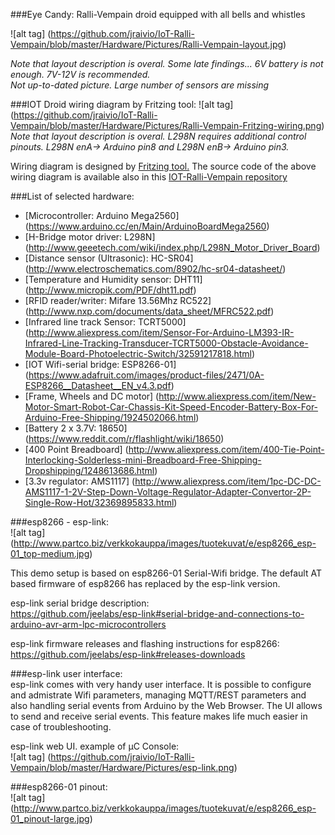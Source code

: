 ###Eye Candy: Ralli-Vempain droid equipped with all bells and whistles

![alt tag] (https://github.com/jraivio/IoT-Ralli-Vempain/blob/master/Hardware/Pictures/Ralli-Vempain-layout.jpg)

_Note that layout description is overal. Some late findings... 6V battery is not enough. 7V-12V is recommended._    
_Not up-to-dated picture. Large number of sensors are missing_     

###IOT Droid wiring diagram by Fritzing tool:
![alt tag] (https://github.com/jraivio/IoT-Ralli-Vempain/blob/master/Hardware/Pictures/Ralli-Vempain-Fritzing-wiring.png)
_Note that layout description is overal. L298N requires additional control pinouts. L298N enA-> Arduino pin8 and L298N enB-> Arduino pin3._    


Wiring diagram is designed by [Fritzing tool.](http://fritzing.org/home/) The source code of the above wiring diagram is available also in this [IOT-Ralli-Vempain repository](https://github.com/jraivio/IoT-Ralli-Vempain/blob/master/Hardware/Rally_Droid2.fzz)

###List of selected hardware:
- [Microcontroller: Arduino Mega2560] (https://www.arduino.cc/en/Main/ArduinoBoardMega2560)
- [H-Bridge motor driver: L298N] (http://www.geeetech.com/wiki/index.php/L298N_Motor_Driver_Board)
- [Distance sensor (Ultrasonic): HC-SR04] (http://www.electroschematics.com/8902/hc-sr04-datasheet/)
- [Temperature and Humidity sensor: DHT11] (http://www.micropik.com/PDF/dht11.pdf)
- [RFID reader/writer: Mifare 13.56Mhz RC522] (http://www.nxp.com/documents/data_sheet/MFRC522.pdf)
- [Infrared line track Sensor: TCRT5000] (http://www.aliexpress.com/item/Sensor-For-Arduino-LM393-IR-Infrared-Line-Tracking-Transducer-TCRT5000-Obstacle-Avoidance-Module-Board-Photoelectric-Switch/32591217818.html)
- [IOT Wifi-serial bridge: ESP8266-01] (https://www.adafruit.com/images/product-files/2471/0A-ESP8266__Datasheet__EN_v4.3.pdf)
- [Frame, Wheels and DC motor] (http://www.aliexpress.com/item/New-Motor-Smart-Robot-Car-Chassis-Kit-Speed-Encoder-Battery-Box-For-Arduino-Free-Shipping/1924502066.html)
- [Battery 2 x 3.7V: 18650] (https://www.reddit.com/r/flashlight/wiki/18650)
- [400 Point Breadboard] (http://www.aliexpress.com/item/400-Tie-Point-Interlocking-Solderless-mini-Breadboard-Free-Shipping-Dropshipping/1248613686.html)
- [3.3v regulator: AMS1117] (http://www.aliexpress.com/item/1pc-DC-DC-AMS1117-1-2V-Step-Down-Voltage-Regulator-Adapter-Convertor-2P-Single-Row-Hot/32369895833.html)


###esp8266 - esp-link:    
![alt tag] (http://www.partco.biz/verkkokauppa/images/tuotekuvat/e/esp8266_esp-01_top-medium.jpg)

This demo setup is based on esp8266-01 Serial-Wifi bridge. The default AT based firmware of esp8266 has replaced by the esp-link version.

esp-link serial bridge description:    
https://github.com/jeelabs/esp-link#serial-bridge-and-connections-to-arduino-avr-arm-lpc-microcontrollers

esp-link firmware releases and flashing instructions for esp8266:     
https://github.com/jeelabs/esp-link#releases-downloads

###esp-link user interface:   
esp-link comes with very handy user interface. It is possible to configure and admistrate Wifi parameters, managing MQTT/REST parameters and also handling serial events from Arduino by the Web Browser. The UI allows to send and receive serial events. This feature makes life much easier in case of troubleshooting.    

esp-link web UI. example of μC Console:    
![alt tag] (https://github.com/jraivio/IoT-Ralli-Vempain/blob/master/Hardware/Pictures/esp-link.png)    



###esp8266-01 pinout:   
![alt tag] (http://www.partco.biz/verkkokauppa/images/tuotekuvat/e/esp8266_esp-01_pinout-large.jpg)


